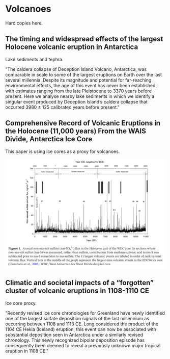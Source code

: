 # Volcanoes

Hard copies here.

## The timing and widespread effects of the largest Holocene volcanic eruption in Antarctica

Lake sediments and tephra.

"The caldera collapse of Deception Island Volcano, Antarctica, was comparable in scale to some of the largest eruptions on Earth over the last several millennia. Despite its magnitude and potential for far-reaching environmental effects, the age of this event has never been established, with estimates ranging from the late Pleistocene to 3370 years before present. Here we analyse nearby lake sediments in which we identify a singular event produced by Deception Island’s caldera collapse that occurred 3980 ± 125 calibrated years before present."

## Comprehensive Record of Volcanic Eruptions in the Holocene (11,000 years) From the WAIS Divide, Antarctica Ice Core

This paper is using ice cores as a proxy for volcanoes.

![](img/wais-cores.png)

## Climatic and societal impacts of a “forgotten” cluster of volcanic eruptions in 1108-1110 CE

Ice core proxy.

"Recently revised ice core chronologies for Greenland have newly identified one of the largest sulfate deposition signals of the last millennium as occurring between 1108 and 1113 CE. Long considered the product of the 1104 CE Hekla (Iceland) eruption, this event can now be associated with substantial deposition seen in Antarctica under a similarly revised chronology. This newly recognized bipolar deposition episode has consequently been deemed to reveal a previously unknown major tropical eruption in 1108 CE."